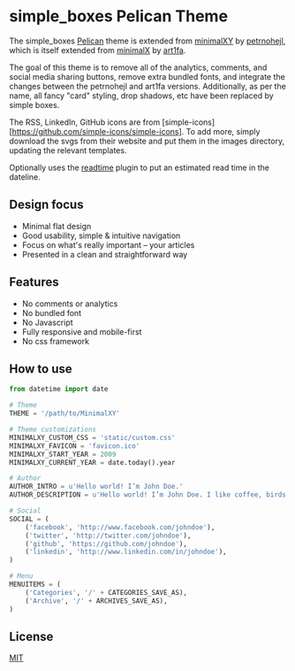simple\_boxes Pelican Theme
=======================

The simple\_boxes [Pelican](https://getpelican.com/) theme is extended from [minimalXY](https://github.com/petrnohejl/MinimalXY) by [petrnohejl](https://github.com/petrnohejl), which is itself extended from [minimalX](https://github.com/art1fa/minimalX) by [art1fa](https://github.com/art1fa).

The goal of this theme is to remove all of the analytics, comments, and social media sharing buttons, remove extra bundled fonts, and integrate the changes between the petrnohejl and art1fa versions. Additionally, as per the name, all fancy "card" styling, drop shadows, etc have been replaced by simple boxes.

The RSS, LinkedIn, GitHub icons are from [simple-icons][https://github.com/simple-icons/simple-icons]. To add more, simply download the svgs from their website and put them in the images directory, updating the relevant templates.

Optionally uses the [readtime](https://github.com/wayofnumbers/pelican-readtime) plugin to put an estimated read time in the dateline.

Design focus
------------

- Minimal flat design
- Good usability, simple & intuitive navigation
- Focus on what's really important &ndash; your articles
- Presented in a clean and straightforward way


Features
--------

- No comments or analytics
- No bundled font
- No Javascript
- Fully responsive and mobile-first
- No css framework


How to use
----------

```python
from datetime import date

# Theme
THEME = '/path/to/MinimalXY'

# Theme customizations
MINIMALXY_CUSTOM_CSS = 'static/custom.css'
MINIMALXY_FAVICON = 'favicon.ico'
MINIMALXY_START_YEAR = 2009
MINIMALXY_CURRENT_YEAR = date.today().year

# Author
AUTHOR_INTRO = u'Hello world! I’m John Doe.'
AUTHOR_DESCRIPTION = u'Hello world! I’m John Doe. I like coffee, birds and Python.'

# Social
SOCIAL = (
    ('facebook', 'http://www.facebook.com/johndoe'),
    ('twitter', 'http://twitter.com/johndoe'),
    ('github', 'https://github.com/johndoe'),
    ('linkedin', 'http://www.linkedin.com/in/johndoe'),
)

# Menu
MENUITEMS = (
    ('Categories', '/' + CATEGORIES_SAVE_AS),
    ('Archive', '/' + ARCHIVES_SAVE_AS),
)
```


License
-------

[MIT](LICENSE)
